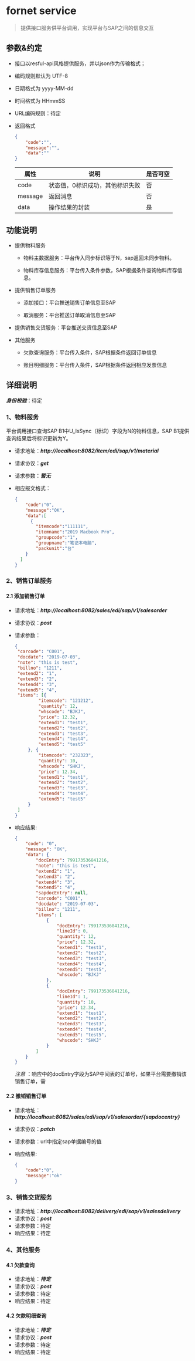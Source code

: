 # fornet service

>提供接口服务供平台调用，实现平台与SAP之间的信息交互

## 参数&约定

+ 接口以resful-api风格提供服务，并以json作为传输格式；

+ 编码规则默认为 UTF-8

+ 日期格式为 yyyy-MM-dd

+ 时间格式为 HHmmSS

+ URL编码规则：待定

+ 返回格式

  ```json
  {
      "code":"",
      "message":"",
      "data":""
  }
  ```

  

  | 属性    | 说明                            | 是否可空 |
  | ------- | ------------------------------- | -------- |
  | code    | 状态值，0标识成功，其他标识失败 | 否       |
  | message | 返回消息                        | 否       |
  | data    | 操作结果的封装                  | 是       |

  

  

## 功能说明

+ 提供物料服务

    - 物料主数据服务：平台传入同步标识等于N，sap返回未同步物料。
    
    - 物料库存信息服务：平台传入条件参数，SAP根据条件查询物料库存信息。

+ 提供销售订单服务

    - 添加接口：平台推送销售订单信息至SAP
    
    - 取消服务：平台推送订单取消信息至SAP
  
+ 提供销售交货服务：平台推送交货信息至SAP

+ 其他服务
  
    - 欠款查询服务：平台传入条件，SAP根据条件返回订单信息

    - 账目明细服务：平台传入条件，SAP根据条件返回相应发票信息

## 详细说明



***身份校验***：待定



### 1、物料服务

 平台调用接口查询SAP B1中U_IsSync（标识）字段为N的物料信息，SAP B1提供查询结果后将标识更新为Y。

+ 请求地址：***http://localhost:8082/item/edi/sap/v1/material***
+ 请求协议：***get***
+ 请求参数：***暂无***


+ 相应报文格式：

  ```json
  {
      "code":"0",
      "message":"OK",
      "data":[
        {
          "itemcode":"111111",
          "itemname":"2019 Macbook Pro",
          "groupcode":"1",
          "groupname":"笔记本电脑",
          "packunit":"台"
      }
    ]
  }

  ```





### 2、销售订单服务

#### 2.1 添加销售订单

 + 请求地址：***http://localhost:8082/sales/edi/sap/v1/salesorder***

 + 请求协议：***post***

 + 请求参数：

   ```json
   {
   	"carcode": "C001",
   	"docdate": "2019-07-03",
   	"note": "this is test",
   	"billno": "1211",
   	"extend2": "1",
   	"extend3": "2",
   	"extend4": "3",
   	"extend5": "4",
   	"items": [{
   			"itemcode": "121212",
   			"quantity": 12,
   			"whscode": "BJKJ",
   			"price": 12.32,
   			"extend1": "test1",
   			"extend2": "test2",
   			"extend3": "test3",
   			"extend4": "test4",
   			"extend5": "test5"
   		}, {
   			"itemcode": "232323",
   			"quantity": 10,
   			"whscode": "SHKJ",
   			"price": 12.34,
   			"extend1": "test1",
   			"extend2": "test2",
   			"extend3": "test3",
   			"extend4": "test4",
   			"extend5": "test5"
   		}
   	]
   }
   ```

 + 响应结果:

   ```json
   {
       "code": "0",
       "message": "OK",
       "data": {
           "docEntry": 799173536841216,
           "note": "this is test",
           "extend2": "1",
           "extend3": "2",
           "extend4": "3",
           "extend5": "4",
           "sapdocEntry": null,
           "carcode": "C001",
           "docdate": "2019-07-03",
           "billno": "1211",
           "items": [
               {
                   "docEntry": 799173536841216,
                   "lineId": 0,
                   "quantity": 12,
                   "price": 12.32,
                   "extend1": "test1",
                   "extend2": "test2",
                   "extend3": "test3",
                   "extend4": "test4",
                   "extend5": "test5",
                   "whscode": "BJKJ"
               },
               {
                   "docEntry": 799173536841216,
                   "lineId": 1,
                   "quantity": 10,
                   "price": 12.34,
                   "extend1": "test1",
                   "extend2": "test2",
                   "extend3": "test3",
                   "extend4": "test4",
                   "extend5": "test5",
                   "whscode": "SHKJ"
               }
           ]
       }
   }
   ```

   

   *注意* ：响应中的docEntry字段为SAP中间表的订单号，如果平台需要撤销该销售订单，需

#### 2.2 撤销销售订单

- 请求地址：***http://localhost:8082/sales/edi/sap/v1/salesorder/{sapdocentry}***
- 请求协议：***patch***
- 请求参数：url中指定sap单据编号的值

- 响应结果:

  ```json
  {
      "code":"0",
      "message":"ok"
  }
  ```

  



### 3、销售交货服务

+ 请求地址：***http://localhost:8082/delivery/edi/sap/v1/salesdelivery***
+ 请求协议：***post***
+ 请求参数：待定
+ 响应结果：待定



### 4、其他服务

#### 4.1 欠款查询

- 请求地址：***待定***
- 请求协议：***post***
- 请求参数：待定
- 响应结果：待定

#### 4.2 欠款明细查询

- 请求地址：***待定***
- 请求协议：***post***
- 请求参数：待定
- 响应结果：待定

